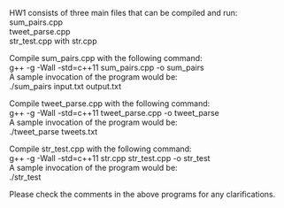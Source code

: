 HW1 consists of three main files that can be compiled and run:  
sum_pairs.cpp  
tweet_parse.cpp  
str_test.cpp  with str.cpp

Compile sum_pairs.cpp with the following command:  
g++ -g -Wall -std=c++11 sum_pairs.cpp -o sum_pairs  
A sample invocation of the program would be:  
./sum_pairs input.txt output.txt

Compile tweet_parse.cpp with the following command:  
g++ -g -Wall -std=c++11 tweet_parse.cpp -o tweet_parse  
A sample invocation of the program would be:  
./tweet_parse tweets.txt

Compile str_test.cpp with the following command:  
g++ -g -Wall -std=c++11 str.cpp str_test.cpp -o str_test  
A sample invocation of the program would be:  
./str_test

Please check the comments in the above programs for any clarifications.